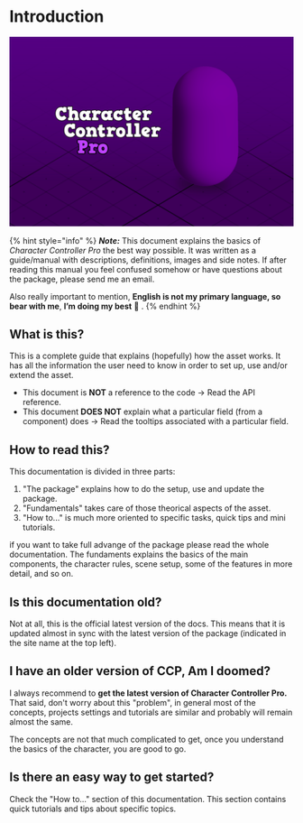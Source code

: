 # Introduction

![](.gitbook/assets/keyimage_cover.png)

{% hint style="info" %}
_**Note:**_ This document explains the basics of _Character Controller Pro_ the best way possible. It was written as a guide/manual with descriptions, definitions, images and side notes. If after reading this manual you feel confused somehow or have questions about the package, please send me an email. 

Also really important to mention, **English is not my primary language, so bear with me**, **I’m doing my best** 🙂 .
{% endhint %}

## What is this?

This is a complete guide that explains \(hopefully\) how the asset works. It has all the information the user need to know in order to set up, use and/or extend the asset. 

* This document is **NOT** a reference to the code -&gt; Read the API reference.
* This document **DOES NOT** explain what a particular field \(from a component\) does -&gt; Read the tooltips associated with a particular field.

## How to read this?

This documentation is divided in three parts:

1. "The package" explains how to do the setup, use and update the package.
2. "Fundamentals" takes care of those theorical aspects of the asset.
3. "How to..." is much more oriented to specific tasks, quick tips and mini tutorials.

if you want to take full advange of the package please read the whole documentation. The fundaments explains the basics of the main components, the character rules, scene setup, some of the features in more detail, and so on.

## Is this documentation old?

Not at all, this is the official latest version of the docs. This means that it is updated almost in sync with the latest version of the package \(indicated in the site name at the top left\).

## I have an older version of CCP, Am I doomed?

I always recommend to **get the latest version of Character Controller Pro.** That said, don't worry about this "problem", in general most of the concepts, projects settings and tutorials are similar and probably will remain almost the same.

The concepts are not that much complicated to get, once you understand the basics of the character, you are good to go.

## Is there an easy way to get started?

Check the "How to..." section of this documentation. This section contains quick tutorials and tips about specific topics.

